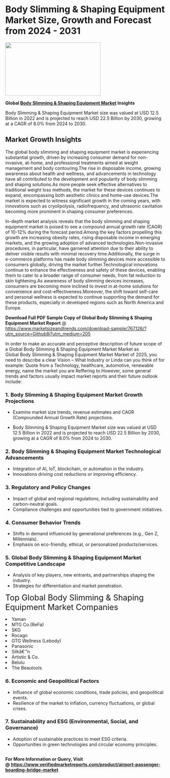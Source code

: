 <H1>Body Slimming & Shaping Equipment Market Size, Growth and Forecast from 2024 - 2031</H1><img class="aligncenter size-medium wp-image-584254" src="https://thirdeyenews.in/wp-content/uploads/2024/09/Global-Market-Research-300x168.jpeg" alt="" width="300" height="168" /><p><strong>Global&nbsp;<a href="https://www.marketsizeandtrends.com/download-sample/767126/?utm_source=Github8j?utm_medium=205">Body Slimming & Shaping Equipment Market</a> Insights</strong></p><p>Body Slimming & Shaping Equipment Market size was valued at USD 12.5 Billion in 2022 and is projected to reach USD 22.5 Billion by 2030, growing at a CAGR of 8.0% from 2024 to 2030.</p><p><h2>Market Growth Insights</h2> <p>The global body slimming and shaping equipment market is experiencing substantial growth, driven by increasing consumer demand for non-invasive, at-home, and professional treatments aimed at weight management and body contouring.The rise in disposable income, growing awareness about health and wellness, and advancements in technology have all contributed to the development and popularity of body slimming and shaping solutions.As more people seek effective alternatives to traditional weight loss methods, the market for these devices continues to expand, encompassing both aesthetic clinics and home-use devices.The market is expected to witness significant growth in the coming years, with innovations such as cryolipolysis, radiofrequency, and ultrasonic cavitation becoming more prominent in shaping consumer preferences.</p> <p>In-depth market analysis reveals that the body slimming and shaping equipment market is poised to see a compound annual growth rate (CAGR) of 10-12% during the forecast period.Among the key factors propelling this growth are increasing obesity rates, rising disposable income in emerging markets, and the growing adoption of advanced technologies.Non-invasive procedures, in particular, have garnered attention due to their ability to deliver visible results with minimal recovery time.Additionally, the surge in e-commerce platforms has made body slimming devices more accessible to consumers globally, driving the market further.Technological innovations continue to enhance the effectiveness and safety of these devices, enabling them to cater to a broader range of consumer needs, from fat reduction to skin tightening.As awareness of body slimming devices increases, consumers are becoming more inclined to invest in at-home solutions for convenience and cost-effectiveness.Moreover, the shift toward self-care and personal wellness is expected to continue supporting the demand for these products, especially in developed regions such as North America and Europe.</p><p><span class=""><strong>Download Full PDF Sample Copy of Global Body Slimming & Shaping Equipment Market Report</strong> @ <a href="https://www.marketsizeandtrends.com/download-sample/767126/?utm_source=Github8j?utm_medium=205" target="_blank">https://www.marketsizeandtrends.com/download-sample/767126/?utm_source=Github8j?utm_medium=205</a></span></p><p>In order to make an accurate and perceptive description of future scope of a Global&nbsp;Body Slimming & Shaping Equipment Market Market as Global&nbsp;Body Slimming & Shaping Equipment Market Market of 2025, you need to describe a clear Vision &ndash; What Industry or Linda can you think of for example: Quote from a Technology, healthcare, automotive, renewable energy, name the market you are Reffering to.However, some general trends and factors usually impact market reports and their future outlook include:</p><h3>1.&nbsp;<strong>Body Slimming & Shaping Equipment Market Growth Projections</strong></h3><ul><li>Examine market size trends, revenue estimates and CAGR (Compounded Annual Growth Rate) projections.</li><li><p>Body Slimming & Shaping Equipment Market size was valued at USD 12.5 Billion in 2022 and is projected to reach USD 22.5 Billion by 2030, growing at a CAGR of 8.0% from 2024 to 2030.</p></li></ul><h3>2.&nbsp;<strong>Body Slimming & Shaping Equipment Market Technological Advancements</strong></h3><ul><li>Integration of AI, IoT, blockchain, or automation in the industry.</li><li>Innovations driving cost reductions or improving efficiency.</li></ul><h3>3.&nbsp;<strong>Regulatory and Policy Changes</strong></h3><ul><li>Impact of global and regional regulations, including sustainability and carbon-neutral goals.</li><li>Compliance challenges and opportunities tied to government initiatives.</li></ul><h3>4.&nbsp;<strong>Consumer Behavior Trends</strong></h3><ul><li>Shifts in demand influenced by generational preferences (e.g., Gen Z, Millennials).</li><li>Emphasis on eco-friendly, ethical, or personalized products/services.</li></ul><h3>5.&nbsp;<strong>Global Body Slimming & Shaping Equipment Market Competitive Landscape</strong></h3><ul><li>Analysis of key players, new entrants, and partnerships shaping the industry.</li><li>Strategies for differentiation and market penetration.</li></ul><p data-pm-slice="1 1 []"><span style="color: inherit; font-family: inherit; font-size: 25px;">Top Global Body Slimming & Shaping Equipment Market Companies</span></p><div class="" data-test-id=""><p><li>Yaman</li><li> MTG Co.(ReFa)</li><li> SKG</li><li> Rocago</li><li> GTG Wellness (Lebody)</li><li> Panasonic</li><li> Silkâ€™n</li><li> Artistic & Co.</li><li> Belulu</li><li> The Beautools</li></p></div><h3>6.&nbsp;<strong>Economic and Geopolitical Factors</strong></h3><ul><li>Influence of global economic conditions, trade policies, and geopolitical events.</li><li>Resilience of the market to inflation, currency fluctuations, or global crises.</li></ul><h3>7.&nbsp;<strong>Sustainability and ESG (Environmental, Social, and Governance)</strong></h3><ul><li>Adoption of sustainable practices to meet ESG criteria.</li><li>Opportunities in green technologies and circular economy principles.</li></ul><h2><strong style="font-size: 14px;">For More Information or Query, Visit @&nbsp;</strong><a style="background-color: #ffffff; font-size: 14px;" href="https://www.marketsizeandtrends.com/report/body-slimming-shaping-equipment-market/" target="_blank">https://www.verifiedmarketreports.com/product/airport-passenger-boarding-bridge-market</a></h2>